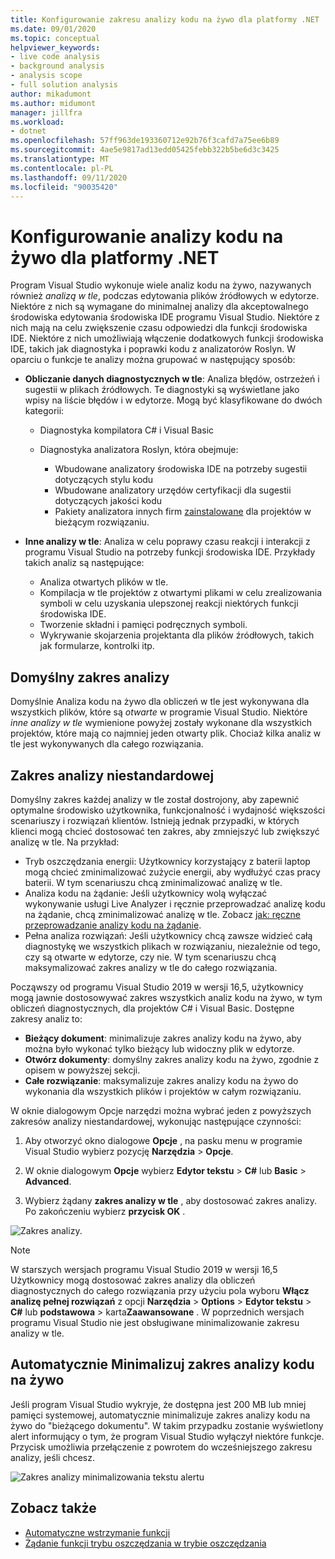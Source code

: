 ```yaml
---
title: Konfigurowanie zakresu analizy kodu na żywo dla platformy .NET
ms.date: 09/01/2020
ms.topic: conceptual
helpviewer_keywords:
- live code analysis
- background analysis
- analysis scope
- full solution analysis
author: mikadumont
ms.author: midumont
manager: jillfra
ms.workload:
- dotnet
ms.openlocfilehash: 57ff963de193360712e92b76f3cafd7a75ee6b89
ms.sourcegitcommit: 4ae5e9817ad13edd05425febb322b5be6d3c3425
ms.translationtype: MT
ms.contentlocale: pl-PL
ms.lasthandoff: 09/11/2020
ms.locfileid: "90035420"
---
```

# <a name="configure-live-code-analysis-for-net"></a>Konfigurowanie analizy kodu na żywo dla platformy .NET

Program Visual Studio wykonuje wiele analiz kodu na żywo, nazywanych również *analizą w tle*, podczas edytowania plików źródłowych w edytorze. Niektóre z nich są wymagane do minimalnej analizy dla akceptowalnego środowiska edytowania środowiska IDE programu Visual Studio. Niektóre z nich mają na celu zwiększenie czasu odpowiedzi dla funkcji środowiska IDE. Niektóre z nich umożliwiają włączenie dodatkowych funkcji środowiska IDE, takich jak diagnostyka i poprawki kodu z analizatorów Roslyn. W oparciu o funkcje te analizy można grupować w następujący sposób:

- **Obliczanie danych diagnostycznych w tle**: Analiza błędów, ostrzeżeń i sugestii w plikach źródłowych. Te diagnostyki są wyświetlane jako wpisy na liście błędów i w edytorze. Mogą być klasyfikowane do dwóch kategorii:
  - Diagnostyka kompilatora C# i Visual Basic
  - Diagnostyka analizatora Roslyn, która obejmuje:

    - Wbudowane analizatory środowiska IDE na potrzeby sugestii dotyczących stylu kodu
    - Wbudowane analizatory urzędów certyfikacji dla sugestii dotyczących jakości kodu
    - Pakiety analizatora innych firm [zainstalowane](./install-roslyn-analyzers.md) dla projektów w bieżącym rozwiązaniu.

- **Inne analizy w tle**: Analiza w celu poprawy czasu reakcji i interakcji z programu Visual Studio na potrzeby funkcji środowiska IDE. Przykłady takich analiz są następujące:
  - Analiza otwartych plików w tle.
  - Kompilacja w tle projektów z otwartymi plikami w celu zrealizowania symboli w celu uzyskania ulepszonej reakcji niektórych funkcji środowiska IDE.
  - Tworzenie składni i pamięci podręcznych symboli.
  - Wykrywanie skojarzenia projektanta dla plików źródłowych, takich jak formularze, kontrolki itp.

## <a name="default-analysis-scope"></a>Domyślny zakres analizy

Domyślnie Analiza kodu na żywo dla obliczeń w tle jest wykonywana dla wszystkich plików, które są _otwarte_ w programie Visual Studio. Niektóre _inne analizy w tle_ wymienione powyżej zostały wykonane dla wszystkich projektów, które mają co najmniej jeden otwarty plik. Chociaż kilka analiz w tle jest wykonywanych dla całego rozwiązania.

## <a name="custom-analysis-scope"></a>Zakres analizy niestandardowej

Domyślny zakres każdej analizy w tle został dostrojony, aby zapewnić optymalne środowisko użytkownika, funkcjonalność i wydajność większości scenariuszy i rozwiązań klientów. Istnieją jednak przypadki, w których klienci mogą chcieć dostosować ten zakres, aby zmniejszyć lub zwiększyć analizę w tle. Na przykład:

- Tryb oszczędzania energii: Użytkownicy korzystający z baterii laptop mogą chcieć zminimalizować zużycie energii, aby wydłużyć czas pracy baterii. W tym scenariuszu chcą zminimalizować analizę w tle.
- Analiza kodu na żądanie: Jeśli użytkownicy wolą wyłączać wykonywanie usługi Live Analyzer i ręcznie przeprowadzać analizę kodu na żądanie, chcą zminimalizować analizę w tle. Zobacz [jak: ręczne przeprowadzanie analizy kodu na żądanie](./how-to-run-code-analysis-manually-for-managed-code.md).
- Pełna analiza rozwiązań: Jeśli użytkownicy chcą zawsze widzieć całą diagnostykę we wszystkich plikach w rozwiązaniu, niezależnie od tego, czy są otwarte w edytorze, czy nie. W tym scenariuszu chcą maksymalizować zakres analizy w tle do całego rozwiązania.

Począwszy od programu Visual Studio 2019 w wersji 16,5, użytkownicy mogą jawnie dostosowywać zakres wszystkich analiz kodu na żywo, w tym obliczeń diagnostycznych, dla projektów C# i Visual Basic. Dostępne zakresy analiz to:

- **Bieżący dokument**: minimalizuje zakres analizy kodu na żywo, aby można było wykonać tylko bieżący lub widoczny plik w edytorze.
- **Otwórz dokumenty**: domyślny zakres analizy kodu na żywo, zgodnie z opisem w powyższej sekcji.
- **Całe rozwiązanie**: maksymalizuje zakres analizy kodu na żywo do wykonania dla wszystkich plików i projektów w całym rozwiązaniu.

W oknie dialogowym Opcje narzędzi można wybrać jeden z powyższych zakresów analizy niestandardowej, wykonując następujące czynności:

1. Aby otworzyć okno dialogowe **Opcje** , na pasku menu w programie Visual Studio wybierz pozycję **Narzędzia**  >  **Opcje**.

2. W oknie dialogowym **Opcje** wybierz **Edytor tekstu**  >  **C#** lub **Basic**  >  **Advanced**.

3. Wybierz żądany **zakres analizy w tle** , aby dostosować zakres analizy. Po zakończeniu wybierz **przycisk OK** .

![Zakres analizy.](./media/background-analysis-scope.png)

> [!NOTE]
> W starszych wersjach programu Visual Studio 2019 w wersji 16,5 Użytkownicy mogą dostosować zakres analizy dla obliczeń diagnostycznych do całego rozwiązania przy użyciu pola wyboru **Włącz analizę pełnej rozwiązań** z opcji **Narzędzia**  >  **Options**  >  **Edytor tekstu**  >  **C#** lub **podstawowa**  >  karta**Zaawansowane** . W poprzednich wersjach programu Visual Studio nie jest obsługiwane minimalizowanie zakresu analizy w tle.

## <a name="automatically-minimize-live-code-analysis-scope"></a>Automatycznie Minimalizuj zakres analizy kodu na żywo

Jeśli program Visual Studio wykryje, że dostępna jest 200 MB lub mniej pamięci systemowej, automatycznie minimalizuje zakres analizy kodu na żywo do "bieżącego dokumentu". W takim przypadku zostanie wyświetlony alert informujący o tym, że program Visual Studio wyłączył niektóre funkcje. Przycisk umożliwia przełączenie z powrotem do wcześniejszego zakresu analizy, jeśli chcesz.

![Zakres analizy minimalizowania tekstu alertu](./media/fsa_alert.png)

## <a name="see-also"></a>Zobacz także

- [Automatyczne wstrzymanie funkcji](./automatic-feature-suspension.md)
- [Żądanie funkcji trybu oszczędzania w trybie oszczędzania](https://github.com/dotnet/roslyn/issues/38429)
